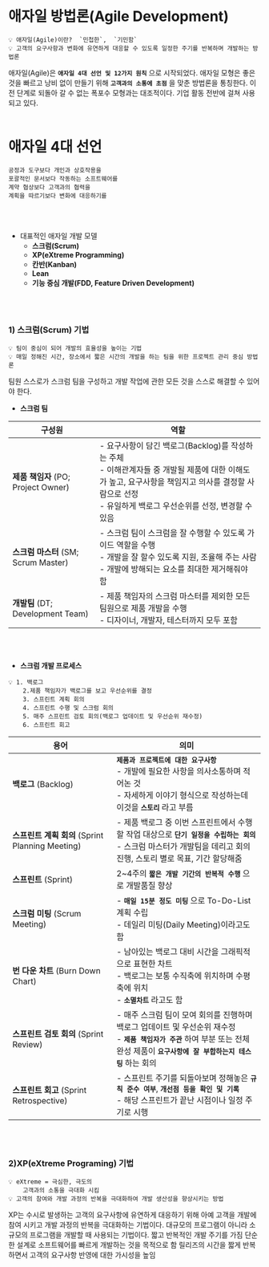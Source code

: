 # 애자일 방법론(Agile Development)
```markdawn
💡 애자일(Agile)이란?  `민첩한`,  `기민함`  
💡 고객의 요구사항과 변화에 유연하게 대응할 수 있도록 일정한 주기를 반복하며 개발하는 방법론
```
애자일(Agile)은 **`애자일 4대 선언 및 12가지 원칙`** 으로 시작되었다.
애자일 모형은 좋은 것을 빠르고 낭비 없이 만들기 위해 **`고객과의 소통에 초점`** 을 맞춘 방법론을 통칭한다.
이전 단계로 되돌아 갈 수 없는 폭포수 모형과는 대조적이다.
기업 활동 전반에 걸쳐 사용되고 있다.
<br/>
<br/>

# 애자일 4대 선언

```markdawn
공정과 도구보다 개인과 상호작용을 
포괄적인 문서보다 작동하는 소프트웨어를 
계약 협상보다 고객과의 협력을 
계획을 따르기보다 변화에 대응하기를
```
<br/>
<br/>

- 대표적인 애자일 개발 모델
    - **스크럼(Scrum)**
    - **XP(eXtreme Programming)**
    - **칸반(Kanban)**
    - **Lean**
    - **기능 중심 개발(FDD, Feature Driven Development)**
<br/>
<br/>

### 1) 스크럼(Scrum) 기법
```markdawn
💡 팀이 중심이 되어 개발의 효율성을 높이는 기법  
💡 매일 정해진 시간, 장소에서 짧은 시간의 개발을 하는 팀을 위한 프로젝트 관리 중심 방법론
```
팀원 스스로가 스크럼 팀을 구성하고 개발 작업에 관한 모든 것을 스스로 해결할 수 있어야 한다.

- **스크럼 팀**

| **구성원** | **역할** |
| ---------- | -------------------------------------------------------------------------------- |
| **제품 책임자** (PO; Project Owner) | - 요구사항이 담긴 백로그(Backlog)를 작성하는 주체 <br> - 이해관계자들 중 개발될 제품에 대한 이해도가 높고, 요구사항을 책임지고 의사를 결정할 사람으로 선정<br> - 유일하게 백로그 우선순위를 선정, 변경할 수 있음 |
| **스크럼 마스터** (SM; Scrum Master) | - 스크럼 팀이 스크럼을 잘 수행할 수 있도록 가이드 역할을 수행<br> - 개발을 잘 할수 있도록 지원, 조율해 주는 사람<br> - 개발에 방해되는 요소를 최대한 제거해줘야 함 |
| **개발팀** (DT; Development Team) | - 제품 책임자의 스크럼 마스터를 제외한 모든 팀원으로 제품 개발을 수행<br> - 디자이너, 개발자, 테스터까지 모두 포함 | 
<br/>
<br/>

- **스크럼 개발 프로세스**
```markdawn
💡 1. 백로그  
    2.제품 책임자가 백로그를 보고 우선순위를 결정  
    3. 스프린트 계획 회의  
    4. 스프린트 수행 및 스크럼 회의  
    5. 매주 스프린트 검토 회의(백로그 업데이트 및 우선순위 재수정)  
    6. 스프린트 회고  
```
| **용어** | **의미** |
| ---------- | -------------------------------------------------------------------------------- |
| **백로그** (Backlog) | **`제품과 프로젝트에 대한 요구사항`** <br> - 개발에 필요한 사항을 의사소통하며 적어논 것 <br> - 자세하게 이야기 형식으로 작성하는데 이것을 **`스토리`** 라고 부름 |
| **스프린트 계획 회의** (Sprint Planning Meeting) | - 제품 백로그 중 이번 스프린트에서 수행할 작업 대상으로 **`단기 일정을 수립하는 회의`** <br> - 스크럼 마스터가 개발팀을 데리고 회의 진행, 스토리 별로 목표, 기간 할당해줌 |
| **스프린트** (Sprint) | 2~4주의 **`짧은 개발 기간의 반복적 수행`** 으로 개발품질 향상 | 
| **스크럼 미팅** (Scrum Meeting) | - **`매일 15분 정도 미팅`** 으로 To-Do-List 계획 수립 <br> - 데일리 미팅(Daily Meeting)이라고도 함 |
| **번 다운 차트** (Burn Down Chart) | - 남아있는 백로그 대비 시간을 그래픽적으로 표현한 차트<br> - 백로그는 보통 수직축에 위치하며 수평축에 위치<br> - **`소멸차트`** 라고도 함 |
| **스프린트 검토 회의** (Sprint Review) | - 매주 스크럼 팀이 모여 회의를 진행하며 백로그 업데이트 및 우선순위 재수정<br> - **`제품 책임자가 주관`** 하여 부분 또는 전체 완성 제품이 **`요구사항에 잘 부합하는지 테스팅`** 하는 회의 |
| **스프린트 회고** (Sprint Retrospective) | - 스프린트 주기를 되돌아보며 정해놓은 **`규칙 준수 여부`**, **`개선점 등을 확인 및 기록`**<br> - 해당 스프린트가 끝난 시점이나 일정 주기로 시행 |
<br/>
<br/>

### 2)XP(eXtreme Programing) 기법
```markdawn
💡 eXtreme = 극심한, 극도의  
    고객과의 소통을 극대화 시킴
💡 고객의 참여와 개발 과정의 반복을 극대화하여 개발 생산성을 향상시키는 방법
```
XP는 수시로 발생하는 고객의 요구사항에 유연하게 대응하기 위해 아예 고객을 개발에 참여 시키고 개발 과정의 반복을 극대화하는 기법이다. 
대규모의 프로그램이 아니라 소규모의 프로그램을 개발할 때 사용되는 기법이다. 
짧고 반복적인 개발 주기를 가짐
단순한 설계로 소프트웨어를 빠르게 개발하는 것을 목적으로 함
릴리즈의 시간을 짧게 반복하면서 고객의 요구사항 반영에 대한 가시성을 높임
